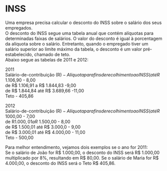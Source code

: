 # INSS

Uma empresa precisa calcular o desconto do INSS sobre o salário dos seus empregados.   
O desconto do INSS segue uma tabela anual que contém alíquotas para determinadas faixas de salários. O valor do desconto é igual à porcentagem da alíquota sobre o salário. Entretanto, quando o empregado tiver um salário superior ao limite máximo da tabela, o desconto é um valor pré-estabelecido, chamado de teto.  
Abaixo segue as tabelas de 2011 e 2012: 

2011  
Salário-de-contribuição (R$) - Alíquota para fins de recolhimento ao INSS (%)
até R$ 1.106,90 -	8,00  
de R$ 1.106,91 a R$ 1.844,83 -9,00  
de R$ 1.844,84 até R$ 3.689,66 -11,00  
Teto - 405,86  


2012  
Salário-de-contribuição (R$) - Alíquota para fins de recolhimento ao INSS (%)  
até R$ 1000,00 - 7,00  
de R$ 1.000,01 a R$ 1.500,00 - 8,00  
de R$ 1.500,01 até R$ 3.000,0 - 9,00  
de R$ 3.000,01 até R$ 4.000,00 - 11,00  
Teto - 500,00      


Para melhor entendimento, vejamos dois exemplos se o ano for 2011:  
Se o salário de João for R$ 1.000,00, o desconto do INSS será R$ 1.000,00 multiplicado por 8%, resultando em R$ 80,00.
Se o salário de Maria for R$ 4.000,00, o desconto do INSS será o Teto R$ 405,86.
